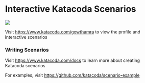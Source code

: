 # Interactive Katacoda Scenarios

[![](http://shields.katacoda.com/katacoda/gowthamra/count.svg)](https://www.katacoda.com/gowthamra "Get your profile on Katacoda.com")

Visit https://www.katacoda.com/gowthamra to view the profile and interactive scenarios

### Writing Scenarios
Visit https://www.katacoda.com/docs to learn more about creating Katacoda scenarios

For examples, visit https://github.com/katacoda/scenario-example

